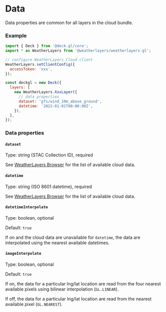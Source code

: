 # Data

Data properties are common for all layers in the cloud bundle.

### Example

```javascript
import { Deck } from '@deck.gl/core';
import * as WeatherLayers from '@weatherlayers/weatherlayers-gl';

// configure WeatherLayers Cloud client
WeatherLayers.setClientConfig({
  accessToken: 'xxx',
});

const deckgl = new Deck({
  layers: [
    new WeatherLayers.XxxLayer({
      // data properties
      dataset: 'gfs/wind_10m_above_ground',
      datetime: '2022-01-01T00:00:00Z',
    }),
  ],
});
```

### Data properties

#### `dataset`

Type: string (STAC Collection ID), required

See [WeatherLayers Browser](https://browser.weatherlayers.com) for the list of available cloud data.

#### `datetime`

Type: string (ISO 8601 datetime), required

See [WeatherLayers Browser](https://browser.weatherlayers.com) for the list of available cloud data.

#### `datetimeInterpolate`

Type: boolean, optional

Default: `true`

If on and the cloud data are unavailable for `datetime`, the data are interpolated using the nearest available datetimes.

#### `imageInterpolate`

Type: boolean, optional

Default: `true`

If on, the data for a particular lng/lat location are read from the four nearest available pixels using bilinear interpolation (`GL.LINEAR`).

If off, the data for a particular lng/lat location are read from the nearest available pixel (`GL.NEAREST`).
